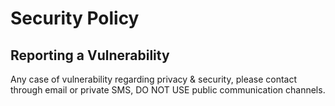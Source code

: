 # Security Policy

## Reporting a Vulnerability

Any case of vulnerability regarding privacy & security, please contact through email or private SMS, DO NOT USE public communication channels.
